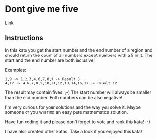 # Dont give me five

[Link](https://www.codewars.com/kata/dont-give-me-five)

## Instructions

In this kata you get the start number and the end number of a region and should return the count of all numbers except numbers with a 5 in it. The start and the end number are both inclusive!

Examples:

    1,9 -> 1,2,3,4,6,7,8,9 -> Result 8
    4,17 -> 4,6,7,8,9,10,11,12,13,14,16,17 -> Result 12

The result may contain fives. ;-)
The start number will always be smaller than the end number. Both numbers can be also negative!

I'm very curious for your solutions and the way you solve it. Maybe someone of you will find an easy pure mathematics solution.

Have fun coding it and please don't forget to vote and rank this kata! :-)

I have also created other katas. Take a look if you enjoyed this kata!
